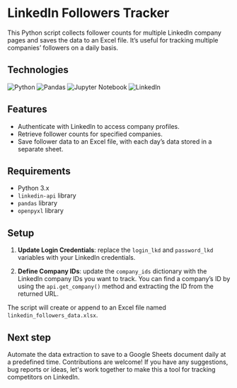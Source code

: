 # LinkedIn Followers Tracker

This Python script collects follower counts for multiple LinkedIn company pages and saves the data to an Excel file. It’s useful for tracking multiple companies’ followers on a daily basis.

## Technologies

![Python](https://img.shields.io/badge/python-3670A0?style=for-the-badge&logo=python&logoColor=ffdd54) ![Pandas](https://img.shields.io/badge/pandas-%23150458.svg?style=for-the-badge&logo=pandas&logoColor=white) ![Jupyter Notebook](https://img.shields.io/badge/jupyter-%23FA0F00.svg?style=for-the-badge&logo=jupyter&logoColor=white) ![LinkedIn](https://img.shields.io/badge/linkedin-%230077B5.svg?style=for-the-badge&logo=linkedin&logoColor=white) 

## Features

- Authenticate with LinkedIn to access company profiles.
- Retrieve follower counts for specified companies.
- Save follower data to an Excel file, with each day’s data stored in a separate sheet.

## Requirements

- Python 3.x
- `linkedin-api` library
- `pandas` library
- `openpyxl` library

## Setup

1. **Update Login Credentials**: replace the `login_lkd` and `password_lkd` variables with your LinkedIn credentials.

2. **Define Company IDs**: update the `company_ids` dictionary with the LinkedIn company IDs you want to track. You can find a company’s ID by using the `api.get_company()` method and extracting the ID from the returned URL.


The script will create or append to an Excel file named `linkedin_followers_data.xlsx`.
         
## Next step

Automate the data extraction to save to a Google Sheets document daily at a predefined time.
Contributions are welcome! If you have any suggestions, bug reports or ideas, let's work together to make this a tool for tracking competitors on LinkedIn.
